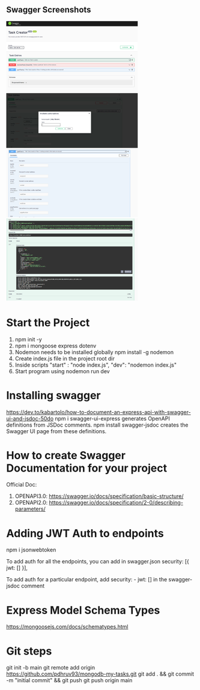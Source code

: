 <h2>Swagger Screenshots</h2>
<img src="screenshots/1.png" width="350">
<img src="screenshots/2.PNG" width="350">
<img src="screenshots/3.PNG" width="350">
<img src="screenshots/4.PNG" width="350">



Start the Project
==================================
1. npm init -y
2. npm i mongoose express dotenv
3. Nodemon needs to be installed globally
npm install -g nodemon
4. Create index.js file in the project root dir
5. Inside scripts
"start" : "node index.js",
"dev": "nodemon index.js"
6. Start program using nodemon run dev



Installing swagger
======================================
https://dev.to/kabartolo/how-to-document-an-express-api-with-swagger-ui-and-jsdoc-50do
npm i swagger-ui-express	generates OpenAPI definitions from JSDoc comments.
npm install swagger-jsdoc	creates the Swagger UI page from these definitions.



How to create Swagger Documentation for your project
================================================
Official Doc:
1. OPENAPI3.0: https://swagger.io/docs/specification/basic-structure/
2. OPENAPI2.0: https://swagger.io/docs/specification/2-0/describing-parameters/

Adding JWT Auth to endpoints
==============================================
npm i jsonwebtoken

To add auth for all the endpoints, you can add in swagger.json
security: [{
      jwt: []
}],

To add auth for a particular endpoint, add security: - jwt: [] in the  swagger-jsdoc comment


Express Model Schema Types
================================
https://mongoosejs.com/docs/schematypes.html


Git steps
================================
git init -b main git remote add origin https://github.com/pdhruv93/mongodb-my-tasks.git git add . && git commit -m "initial commit" && git push git push origin main
